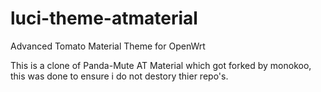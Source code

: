 # luci-theme-atmaterial
Advanced Tomato Material Theme for OpenWrt

This is a clone of Panda-Mute AT Material which got forked by monokoo, this was done to ensure i do not destory thier repo's.
